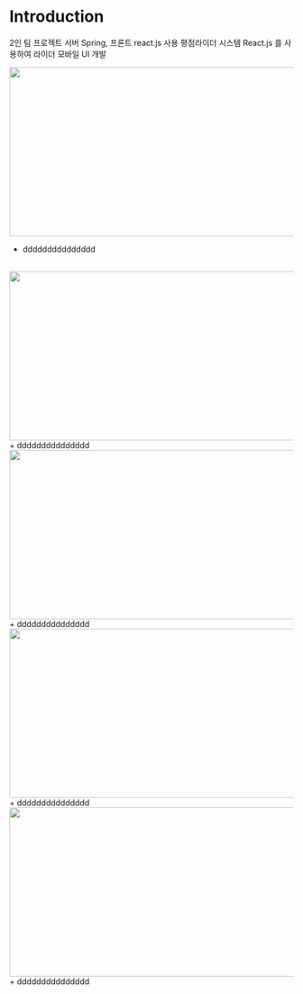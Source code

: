 # Introduction

 2인 팀 프로젝트 서버 Spring, 프론트 react.js 사용 
 평점라이더 시스템 React.js 를 사용하여 라이더 모바일 UI 개발    
 
 
<img src ="https://user-images.githubusercontent.com/56143212/106869104-dffe7680-6712-11eb-86de-064752997158.PNG" width ="600px" height = "300px"></img>
+ ddddddddddddddd
</br>
<img src ="https://user-images.githubusercontent.com/56143212/106869111-e1c83a00-6712-11eb-925c-58f7e5600608.PNG" width ="600px" height = "300px"></img>
+ ddddddddddddddd
</br>
<img src ="https://user-images.githubusercontent.com/56143212/106869127-e42a9400-6712-11eb-828e-edd995235463.PNG" width ="600px" height = "300px"></img>
+ ddddddddddddddd
</br>
<img src ="https://user-images.githubusercontent.com/56143212/106869132-e55bc100-6712-11eb-81dd-c3472d401193.PNG" width ="600px" height = "300px"></img>
+ ddddddddddddddd
</br>
<img src ="https://user-images.githubusercontent.com/56143212/106869138-e7258480-6712-11eb-8ea7-48c08aa7e249.PNG" width ="600px" height = "300px"></img>
+ ddddddddddddddd
